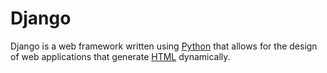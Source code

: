 # Django

 Django is a web framework written using [Python](/wiki/Python) that allows for the design of web applications that generate [HTML](/wiki/HTML) dynamically.